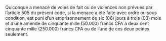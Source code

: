 Quiconque a menacé de voies de fait ou de violences non prévues par l’article 505 du présent code, si la menace a été faite avec ordre ou sous condition, est puni d’un emprisonnement de six (06) jours à trois (03) mois et d’une amende de cinquante mille (50.000) francs CFA à deux cent cinquante mille (250.000) francs CFA ou de l’une de ces deux peines seulement.